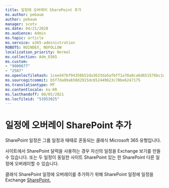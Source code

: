 ```yaml
---
title: 일정에 오버레이 SharePoint 추가
ms.author: pebaum
author: pebaum
manager: scotv
ms.date: 04/21/2020
ms.audience: Admin
ms.topic: article
ms.service: o365-administration
ROBOTS: NOINDEX, NOFOLLOW
localization_priority: Normal
ms.collection: Adm_O365
ms.custom:
- "9000677"
- "2587"
ms.openlocfilehash: 1ceed47bf94350b52da3633da5afbff1a70a8ca6d651576bc1d89acdbaf7af65
ms.sourcegitcommit: b5f7da89a650d2915dc652449623c78be6247175
ms.translationtype: MT
ms.contentlocale: ko-KR
ms.lasthandoff: 08/05/2021
ms.locfileid: "53953025"
---
```

# <a name="adding-an-overlay-to-a-sharepoint-calendar"></a>일정에 오버레이 SharePoint 추가

SharePoint 일정은 그룹 일정과 때때로 혼동되는 클래식 Microsoft 365 유형입니다.
 
사이트에서 SharePoint 달력을 사용하는 경우 자신의 일정을 Exchange 보기를 만들 수 있습니다. 또는 두 일정이 동일한 사이트 SharePoint 있는 한 SharePoint 다른 일정에 오버레이할 수 있습니다.
 
클래식 SharePoint 일정에 오버레이를 추가하기 위해 SharePoint 일정에 일정을 Exchange [SharePoint.](https://support.office.com/article/Overlay-a-SharePoint-calendar-with-a-calendar-from-Exchange-or-SharePoint-4CAEBE59-3994-4A94-9322-B31ABB8A5E9A)

